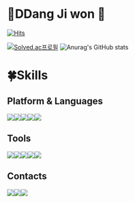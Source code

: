 # 🌱DDang Ji won 🌱 

[![Hits](https://hits.seeyoufarm.com/api/count/incr/badge.svg?url=https%3A%2F%2Fgithub.com%2Fjiwon1027&count_bg=%2379C83D&title_bg=%23F77BE1&icon=&icon_color=%23E7E7E7&title=hits&edge_flat=false)](https://hits.seeyoufarm.com)

[![Solved.ac프로필](http://mazassumnida.wtf/api/v2/generate_badge?boj=won64312000)](https://solved.ac/won64312000)
![Anurag's GitHub stats](https://github-readme-stats.vercel.app/api?username=jiwon1027&show_icons=true&theme=radical)


# :four_leaf_clover:Skills

## Platform & Languages
<img src="https://img.shields.io/badge/Java-40AEF0?style=flat&logo=Java&logoColor=white"/><img src="https://img.shields.io/badge/Spring-6DB33F?style=flat&logo=Spring&logoColor=white"/><img src="https://img.shields.io/badge/Python-3766AB?style=flat-square&logo=Python&logoColor=white"/><img src="https://img.shields.io/badge/MySQL-4479A1?style=flat-square&logo=MySQL&logoColor=white"/><img src="https://img.shields.io/badge/MariaDB-003545?style=flat-square&logo=MariaDB&logoColor=white"/>


## Tools
<img src="https://img.shields.io/badge/Github-181717?style=flat-square&logo=Github&logoColor=white"/><img src="https://img.shields.io/badge/Docker-2496ED?style=flat-square&logo=Docker&logoColor=white"/><img src="https://img.shields.io/badge/Jenkins-D24939?style=flat-square&logo=Jenkins&logoColor=white"/><img src="https://img.shields.io/badge/Nginx-009639?style=flat-square&logo=Nginx&logoColor=white"/><img src="https://img.shields.io/badge/EC2-FF9900?style=flat-square&logo=EC2&logoColor=white"/>

## Contacts
<a href = "https://github.com/jiwon1027" target = "_blank"><img src="https://img.shields.io/badge/Github-181717?style=flat-square&logo=Github&logoColor=white"/></a><a href = "https://ddangjiwon.tistory.com" target = "_blank"><img src="https://img.shields.io/badge/blog-F7DF1E?style=flat-square&logo=Kakao&logoColor=white"/></a><a href = "#" target = "_blank"><img src="https://img.shields.io/badge/Portfolio-20C997?style=flat-square&logo=Velog&logoColor=white"/></a>


